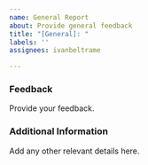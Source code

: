 ```yaml
---
name: General Report
about: Provide general feedback
title: "[General]: "
labels: ''
assignees: ivanbeltrame

---
```


### Feedback
Provide your feedback.

### Additional Information
Add any other relevant details here.
